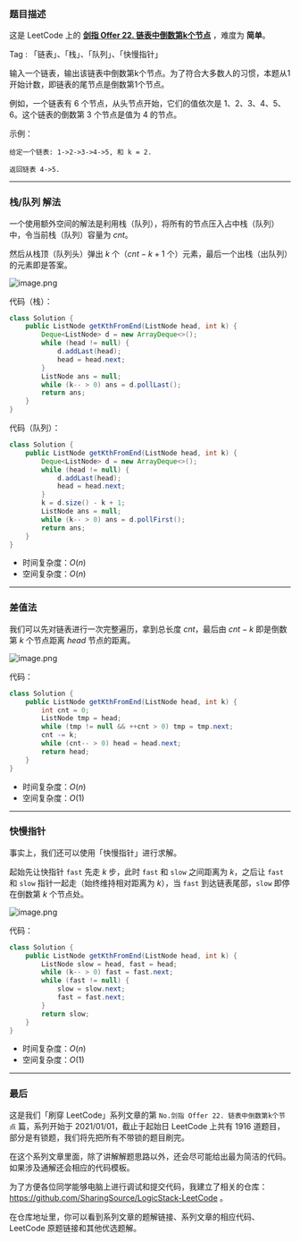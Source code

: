 ### 题目描述

这是 LeetCode 上的 **[剑指 Offer 22. 链表中倒数第k个节点](https://leetcode-cn.com/problems/lian-biao-zhong-dao-shu-di-kge-jie-dian-lcof/solution/gong-shui-san-xie-yi-ti-san-jie-zhan-dui-w3rz/)** ，难度为 **简单**。

Tag : 「链表」、「栈」、「队列」、「快慢指针」




输入一个链表，输出该链表中倒数第k个节点。为了符合大多数人的习惯，本题从1开始计数，即链表的尾节点是倒数第1个节点。

例如，一个链表有 6 个节点，从头节点开始，它们的值依次是 1、2、3、4、5、6。这个链表的倒数第 3 个节点是值为 4 的节点。

示例：
```
给定一个链表: 1->2->3->4->5, 和 k = 2.

返回链表 4->5.
```

---

### 栈/队列 解法

一个使用额外空间的解法是利用栈（队列），将所有的节点压入占中栈（队列）中，令当前栈（队列）容量为 $cnt$。

然后从栈顶（队列头）弹出 $k$ 个（$cnt - k + 1$ 个）元素，最后一个出栈（出队列）的元素即是答案。

![image.png](https://pic.leetcode-cn.com/1630544371-cFgLAj-image.png)

代码（栈）：
```java
class Solution {
    public ListNode getKthFromEnd(ListNode head, int k) {
        Deque<ListNode> d = new ArrayDeque<>();
        while (head != null) {
            d.addLast(head);
            head = head.next;
        }
        ListNode ans = null;
        while (k-- > 0) ans = d.pollLast();
        return ans;
    }
}
```
代码（队列）：
```java
class Solution {
    public ListNode getKthFromEnd(ListNode head, int k) {
        Deque<ListNode> d = new ArrayDeque<>();
        while (head != null) {
            d.addLast(head);
            head = head.next;
        }
        k = d.size() - k + 1;
        ListNode ans = null;
        while (k-- > 0) ans = d.pollFirst();
        return ans;
    }
}
```
* 时间复杂度：$O(n)$
* 空间复杂度：$O(n)$

---

### 差值法

我们可以先对链表进行一次完整遍历，拿到总长度 $cnt$，最后由 $cnt - k$ 即是倒数第 $k$ 个节点距离 $head$ 节点的距离。

![image.png](https://pic.leetcode-cn.com/1630543998-jOEXKC-image.png)

代码：
```java
class Solution {
    public ListNode getKthFromEnd(ListNode head, int k) {
        int cnt = 0;
        ListNode tmp = head;
        while (tmp != null && ++cnt > 0) tmp = tmp.next;
        cnt -= k;
        while (cnt-- > 0) head = head.next;
        return head; 
    }
}
```
* 时间复杂度：$O(n)$
* 空间复杂度：$O(1)$

---

### 快慢指针

事实上，我们还可以使用「快慢指针」进行求解。

起始先让快指针 `fast` 先走 $k$ 步，此时 `fast` 和 `slow` 之间距离为 $k$，之后让 `fast` 和 `slow` 指针一起走（始终维持相对距离为 $k$），当 `fast` 到达链表尾部，`slow` 即停在倒数第 $k$ 个节点处。

![image.png](https://pic.leetcode-cn.com/1630544021-KRXyeD-image.png)

代码：
```java
class Solution {
    public ListNode getKthFromEnd(ListNode head, int k) {
        ListNode slow = head, fast = head;
        while (k-- > 0) fast = fast.next;
        while (fast != null) {
            slow = slow.next;
            fast = fast.next;
        }
        return slow;
    }
}
```
* 时间复杂度：$O(n)$
* 空间复杂度：$O(1)$

---

### 最后

这是我们「刷穿 LeetCode」系列文章的第 `No.剑指 Offer 22. 链表中倒数第k个节点` 篇，系列开始于 2021/01/01，截止于起始日 LeetCode 上共有 1916 道题目，部分是有锁题，我们将先把所有不带锁的题目刷完。

在这个系列文章里面，除了讲解解题思路以外，还会尽可能给出最为简洁的代码。如果涉及通解还会相应的代码模板。

为了方便各位同学能够电脑上进行调试和提交代码，我建立了相关的仓库：https://github.com/SharingSource/LogicStack-LeetCode 。

在仓库地址里，你可以看到系列文章的题解链接、系列文章的相应代码、LeetCode 原题链接和其他优选题解。

